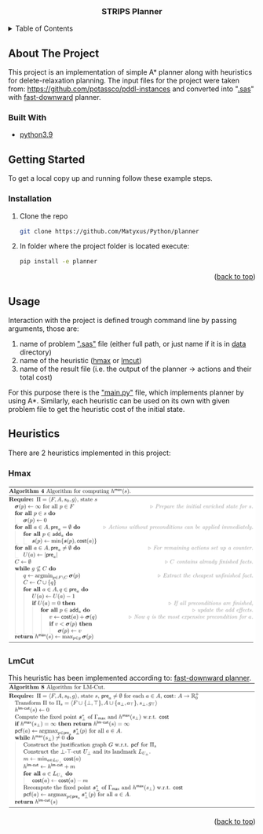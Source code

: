<div id="top"></div>


<!-- PROJECT LOGO -->
<br />
<div align="center">
  <h3 align="center">STRIPS Planner</h3>
</div>



<!-- TABLE OF CONTENTS -->
<details>
  <summary>Table of Contents</summary>
  <ol>
    <li>
      <a href="#about-the-project">About The Project</a>
      <ul>
        <li><a href="#built-with">Built With</a></li>
      </ul>
    </li>
    <li>
      <a href="#getting-started">Getting Started</a>
      <ul>
        <li><a href="#installation">Installation</a></li>
      </ul>
    </li>
    <li>
      <a href="#usafe">Usage</a>
    </li>
   <li>
      <a href="#heurestics">Heuristics</a>
      <ul>
        <li><a href="#hmax">Hmax</a></li>
        <li><a href="#lmcut">LmCut</a></li>
      </ul>
    </li>
  </ol>
</details>



<!-- ABOUT THE PROJECT -->
## About The Project

This project is an implementation of simple A* planner along with heuristics for delete-relaxation planning. 
The input files for the project were taken from: https://github.com/potassco/pddl-instances and converted into "[.sas](https://www.fast-downward.org/TranslatorOutputFormat)"
with [fast-downward](https://www.fast-downward.org/) planner.


### Built With

* [python3.9]()


<!-- GETTING STARTED -->
## Getting Started

To get a local copy up and running follow these example steps.

### Installation

1. Clone the repo
   ```sh
   git clone https://github.com/Matyxus/Python/planner
   ```
2. In folder where the project folder is located execute:
   ```sh
   pip install -e planner
   ```
   
<p align="right">(<a href="#top">back to top</a>)</p>

<!-- USAGE EXAMPLES -->
## Usage

Interaction with the project is defined trough command line by passing arguments, those are:
1. name of problem <ins>".sas"</ins> file (either full path, or just name if it is in [data](./data) directory)
2. name of the heuristic ([hmax](./src/heuristics/hmax.py) or [lmcut](./src/heuristics/lmcut.py))
3. name of the result file (i.e. the output of the planner -> actions and their total cost)

For this purpose there is the ["main.py"](./src/main.py) file, which implements planner by using
A*. Similarly, each heuristic can be used on its own with given problem file to get the heuristic cost of the initial state.


## Heuristics
There are 2 heuristics implemented in this project:

### Hmax
![hmaxt](./Images/hmax_pseudo.PNG)

### LmCut
This heuristic has been implemented according to: [fast-downward planner](https://github.com/YannickZutter/fast-downward).
![lmcut](./Images/lmcut_pseudo.PNG)


<p align="right">(<a href="#top">back to top</a>)</p>
